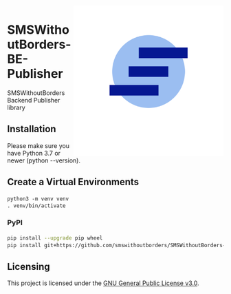 <img src="https://github.com/smswithoutborders/SMSWithoutBorders-Resources/raw/master/multimedia/img/swob_logo_icon.png" align="right" width="350px"/>

# SMSWithoutBorders-BE-Publisher

SMSWithoutBorders Backend Publisher library

## Installation

Please make sure you have Python 3.7 or newer (python --version).

## Create a Virtual Environments

```
python3 -m venv venv
. venv/bin/activate
```

### PyPI

```bash
pip install --upgrade pip wheel
pip install git+https://github.com/smswithoutborders/SMSWithoutBorders-BE-Publisher.git#egg=SwobBackendPublisher
```

## Licensing

This project is licensed under the [GNU General Public License v3.0](LICENSE).
